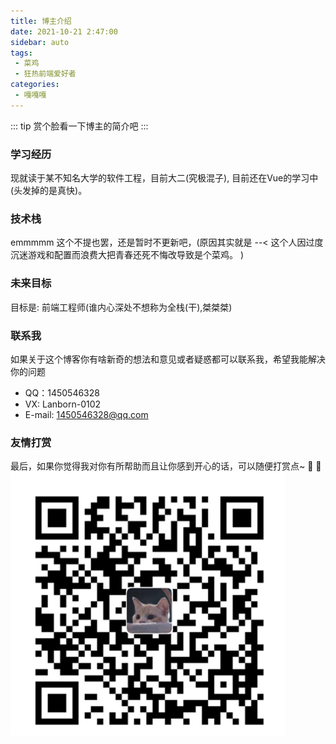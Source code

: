 ```yaml
---
title: 博主介绍
date: 2021-10-21 2:47:00
sidebar: auto
tags:
 - 菜鸡
 - 狂热前端爱好者
categories:
 - 嘎嘎嘎
---
```


::: tip
赏个脸看一下博主的简介吧
:::

### 学习经历
现就读于某不知名大学的软件工程，目前大二(究极混子), 目前还在Vue的学习中(头发掉的是真快)。
### 技术栈
emmmmm  这个不提也罢，还是暂时不更新吧，(原因其实就是 --< 这个人因过度沉迷游戏和配置而浪费大把青春还死不悔改导致是个菜鸡。 )
### 未来目标
目标是: 前端工程师(谁内心深处不想称为全栈(干),桀桀桀)
### 联系我

如果关于这个博客你有啥新奇的想法和意见或者疑惑都可以联系我，希望我能解决你的问题
- QQ：1450546328
- VX: Lanborn-0102
- E-mail: 1450546328@qq.com

### 友情打赏
最后，如果你觉得我对你有所帮助而且让你感到开心的话，可以随便打赏点~ :lemon: :pineapple: 
![节点](./Collection.png)